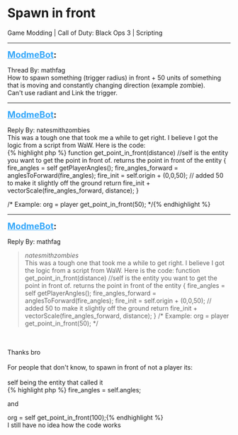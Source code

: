 # Spawn in front
Game Modding | Call of Duty: Black Ops 3 | Scripting

---
<strong style="font-size: 1.4em;"><span style="text-decoration: underline;text-decoration-color: #34a7f9;"><span style="color:#34a7f9;">ModmeBot</span></span>:</strong>

<p>Thread By: mathfag<br />How to spawn something (trigger radius) in front + 50 units of something that is moving and constantly changing direction (example zombie).<br />Can&#39;t use radiant and Link the trigger.</p>

---
<strong style="font-size: 1.4em;"><span style="text-decoration: underline;text-decoration-color: #34a7f9;"><span style="color:#34a7f9;">ModmeBot</span></span>:</strong>

<p>Reply By: natesmithzombies<br />This was a tough one that took me a while to get right. I believe I got the logic from a script from WaW. Here is the code: <br />{% highlight php %}
function get_point_in_front(distance) //self is the entity you want to get the point in front of. returns the point in front of the entity
{
	fire_angles = self getPlayerAngles();
	fire_angles_forward = anglesToForward(fire_angles);
	fire_init = self.origin + (0,0,50); // added 50 to make it slightly off the ground
	return fire_init + vectorScale(fire_angles_forward, distance);	
}

/*
Example: 
org = player get_point_in_front(50);
*/{% endhighlight %}
</p>

---
<strong style="font-size: 1.4em;"><span style="text-decoration: underline;text-decoration-color: #34a7f9;"><span style="color:#34a7f9;">ModmeBot</span></span>:</strong>

<p>Reply By: mathfag<br /><blockquote><em>natesmithzombies</em><br />This was a tough one that took me a while to get right. I believe I got the logic from a script from WaW. Here is the code:  function get_point_in_front(distance) //self is the entity you want to get the point in front of. returns the point in front of the entity { fire_angles = self getPlayerAngles(); fire_angles_forward = anglesToForward(fire_angles); fire_init = self.origin + (0,0,50); // added 50 to make it slightly off the ground return fire_init + vectorScale(fire_angles_forward, distance); } /* Example: org = player get_point_in_front(50); */  </blockquote><br /> <br />Thanks bro<br /> <br />For people that don&#39;t know, to spawn in front of not a player its:<br /> <br />self being the entity that called it<br />{% highlight php %}
fire_angles = self.angles;


and

org = self get_point_in_front(100);{% endhighlight %}
 <br />I still have no idea how the code works</p>
